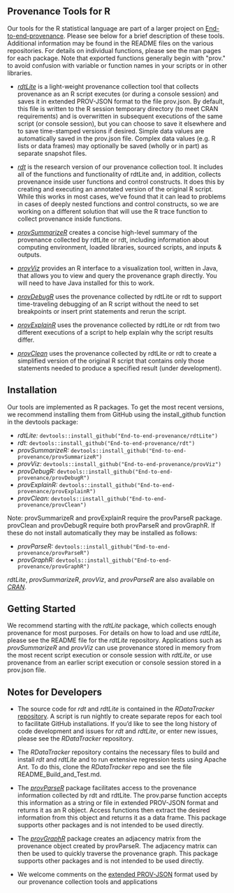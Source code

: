 ## Provenance Tools for R

Our tools for the R statistical language are part of a larger project on [End-to-end-provenance](https://github.com/End-to-end-provenance/End-to-end-provenance.github.io/blob/master/README.md). Please see below for a brief description  of these tools. Additional information may be found in the README files on the various repositories. For details on individual functions, please see the man pages for each package. Note that exported functions generally begin with "prov." to avoid confusion with variable or function names in your scripts or in other libraries.

* [*rdtLite*](https://github.com/End-to-end-provenance/rdtLite/blob/master/README.md) is a light-weight provenance collection tool that collects provenance as an R script executes (or during a console session) and saves it in extended PROV-JSON format to the file prov.json.  By default, this file is written to the R session temporary directory (to meet CRAN requirements) and is overwritten in subsequent executions of the same script (or console session), but you can choose to save it elsewhere and to save time-stamped versions if desired.  Simple data values are automatically saved in the prov.json file.  Complex data values (e.g. R lists or data frames) may optionally be saved (wholly or in part) as separate snapshot files.

* [*rdt*](https://github.com/End-to-end-provenance/rdt/blob/master/README.md) is the research version of our provenance collection tool.  It includes all of the functions and functionality of rdtLite and, in addition, collects provenance inside user functions and control constructs.  It does this by creating and executing an annotated version of the original R script.  While this works in most cases, we’ve found that it can lead to problems in cases of deeply nested functions and control constructs, so we are working on a different solution that will use the R trace function to collect provenance inside functions.

* [*provSummarizeR*](https://github.com/End-to-end-provenance/provSummarizeR/blob/master/README.md) creates a concise high-level summary of the provenance collected by rdtLite or rdt, including information about computing environment, loaded libraries, sourced scripts, and inputs & outputs.

* [*provViz*](https://github.com/End-to-end-provenance/provViz/blob/master/README.md) provides an R interface to a visualization tool, written in Java, that allows you to view and query the provenance graph directly.  You will need to have Java installed for this to work.

* [*provDebugR*](https://github.com/End-to-end-provenance/provDebugR/blob/master/README.md) uses the provenance collected by rdtLite or rdt to support time-traveling debugging of an R script without the need to set breakpoints or insert print statements and rerun the script.

* [*provExplainR*](https://github.com/End-to-end-provenance/provExplainR/blob/master/README.md) uses the provenance collected by rdtLite or rdt from two different executions of a script to help explain why the script results differ.

* [*provClean*](https://github.com/End-to-end-provenance/provClean/blob/master/README.md) uses the provenance collected by rdtLite or rdt to create a simplified version of the original R script that contains only those statements needed to produce a specified result (under development).

## Installation

Our tools are implemented as R packages. To get the most recent versions, we recommend installing them from GitHub using the install_github function in the devtools package:

* *rdtLite:* `devtools::install_github("End-to-end-provenance/rdtLite")`
* *rdt:* `devtools::install_github("End-to-end-provenance/rdt")`
* *provSummarizeR:* `devtools::install_github("End-to-end-provenance/provSummarizeR")`
* *provViz:* `devtools::install_github("End-to-end-provenance/provViz")`
* *provDebugR:* `devtools::install_github("End-to-end-provenance/provDebugR")`
* *provExplainR:* `devtools::install_github("End-to-end-provenance/provExplainR")`
* *provClean:* `devtools::install_github("End-to-end-provenance/provClean")`

Note: provSummarizeR and provExplainR require the provParseR package. provClean and provDebugR require both provParseR and provGraphR. If these do not install automatically they may be installed as follows:

* *provParseR:* `devtools::install_github("End-to-end-provenance/provParseR")`
* *provGraphR:* `devtools::install_github("End-to-end-provenance/provGraphR")`

*rdtLite*, *provSummarizeR*, *provViz*, and *provParseR* are also available on [*CRAN*](https://cran.r-project.org/).

## Getting Started

We recommend starting with the *rdtLite* package, which collects enough provenance for most purposes. For details on how to load and use *rdtLite*, please see the README file for the *rdtLite* repository. Applications such as *provSummarizeR* and *provViz* can use provenance stored in memory from the most recent script execution or console session with *rdtLite*, or use provenance from an earlier script execution or console session stored in a prov.json file.

## Notes for Developers

* The source code for *rdt* and *rdtLite* is contained in the *RDataTracker* [repository](https://github.com/End-to-end-provenance/RDataTracker). A script is run nightly to create separate repos for each tool to facilitate GitHub installations.  If you’d like to see the long history of code development and issues for *rdt* and *rdtLite*, or enter new issues, please see the *RDataTracker* repository.

* The *RDataTracker* repository contains the necessary files to build and install *rdt* and *rdtLite* and to run extensive regression tests using Apache Ant. To do this, clone the *RDataTracker* repo and see the file README_Build_and_Test.md.

* The [*provParseR*](https://github.com/End-to-end-provenance/provParseR/blob/master/README.md) package facilitates access to the provenance information collected by rdt and rdtLite. The prov.parse function accepts this information as a string or file in extended PROV-JSON format and returns it as an R object. Access functions then extract the desired information from this object and returns it as a data frame. This package supports other packages and is not intended to be used directly.

* The [*provGraphR*](https://github.com/End-to-end-provenance/provGraphR/blob/master/README.md) package creates an adjacency matrix from the provenance object created by provParseR.  The adjacency matrix can then be used to quickly traverse the provenance graph. This package supports other packages and is not intended to be used directly.

* We welcome comments on the [extended PROV-JSON](https://github.com/End-to-end-provenance/ExtendedProvJson/blob/master/JSON-format.md) format used by our provenance collection tools and applications
